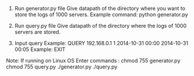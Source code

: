 1)	Run generator.py file
Give datapath of the directory where you want to store the logs of 1000 servers.
Example command: python generator.py  <Datapath>

2)	Run query.py file
Give datapath of the directory where the logs of 1000 servers are stored.

3)	Input query
Example: QUERY 192.168.0.1 1 2014-10-31 00:00 2014-10-31 00:05
Example: EXIT



 

Note: If running on Linux OS
Enter commands : chmod 755 generator.py
                 chmod 755 query.py
./generator.py <Datapath>
./query.py <Datapath>



